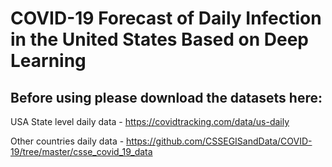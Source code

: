 # COVID-19 Forecast of Daily Infection in the United States Based on Deep Learning

## Before using please download the datasets here:

USA State level daily data - https://covidtracking.com/data/us-daily 

Other countries daily data - https://github.com/CSSEGISandData/COVID-19/tree/master/csse_covid_19_data

